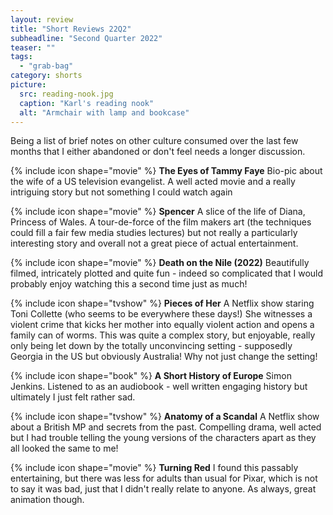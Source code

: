 ```yaml
---
layout: review
title: "Short Reviews 22Q2"
subheadline: "Second Quarter 2022"
teaser: ""
tags:
  - "grab-bag"
category: shorts
picture:
  src: reading-nook.jpg
  caption: "Karl's reading nook"
  alt: "Armchair with lamp and bookcase"
---
```


Being a list of brief notes on other culture consumed over the last few months that I either abandoned or don't feel needs a longer discussion.

{% include icon shape="movie" %} **The Eyes of Tammy Faye**  Bio-pic about the wife of a US television evangelist. A well acted movie and a really intriguing story but not something I could watch again

{% include icon shape="movie" %} **Spencer** A slice of the life of Diana, Princess of Wales. A tour-de-force of the film makers art
(the techniques could fill a fair few media studies lectures) but not really a particularly interesting story and overall not a great piece of
actual entertainment.

{% include icon shape="movie" %} **Death on the Nile (2022)** Beautifully filmed, intricately plotted and quite fun - indeed so complicated that
I would probably enjoy watching this a second time just as much!

{% include icon shape="tvshow" %} **Pieces of Her** A Netflix show staring Toni Collette (who seems to be everywhere these days!) She witnesses
a violent crime that kicks her mother into equally violent action and opens a family can of worms. This was quite a complex story, but enjoyable,
really only being let down by the totally unconvincing setting - supposedly Georgia in the US but obviously Australia! Why not just change
the setting!

{% include icon shape="book" %} **A Short History of Europe** Simon Jenkins. Listened to as an audiobook - well written engaging history but ultimately I
just felt rather sad.

{% include icon shape="tvshow" %} **Anatomy of a Scandal** A Netflix show about a British MP and secrets from the past. Compelling drama, well
acted but I had trouble telling the young versions of the characters apart as they all looked the same to me!

{% include icon shape="movie" %} **Turning Red** I found this passably entertaining, but there was less for adults than usual for Pixar, 
which is not to say it was bad, just that I didn't really relate to anyone. As always, great animation though.


